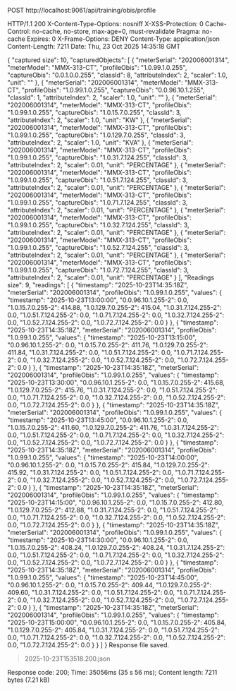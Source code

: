 POST http://localhost:9061/api/training/obis/profile

HTTP/1.1 200 
X-Content-Type-Options: nosniff
X-XSS-Protection: 0
Cache-Control: no-cache, no-store, max-age=0, must-revalidate
Pragma: no-cache
Expires: 0
X-Frame-Options: DENY
Content-Type: application/json
Content-Length: 7211
Date: Thu, 23 Oct 2025 14:35:18 GMT

{
  "captured size": 10,
  "capturedObjects": [
    {
      "meterSerial": "202006001314",
      "meterModel": "MMX-313-CT",
      "profileObis": "1.0.99.1.0.255",
      "captureObis": "0.0.1.0.0.255",
      "classId": 8,
      "attributeIndex": 2,
      "scaler": 1.0,
      "unit": ""
    },
    {
      "meterSerial": "202006001314",
      "meterModel": "MMX-313-CT",
      "profileObis": "1.0.99.1.0.255",
      "captureObis": "0.0.96.10.1.255",
      "classId": 1,
      "attributeIndex": 2,
      "scaler": 1.0,
      "unit": ""
    },
    {
      "meterSerial": "202006001314",
      "meterModel": "MMX-313-CT",
      "profileObis": "1.0.99.1.0.255",
      "captureObis": "1.0.15.7.0.255",
      "classId": 3,
      "attributeIndex": 2,
      "scaler": 1.0,
      "unit": "KW"
    },
    {
      "meterSerial": "202006001314",
      "meterModel": "MMX-313-CT",
      "profileObis": "1.0.99.1.0.255",
      "captureObis": "1.0.129.7.0.255",
      "classId": 3,
      "attributeIndex": 2,
      "scaler": 1.0,
      "unit": "KVA"
    },
    {
      "meterSerial": "202006001314",
      "meterModel": "MMX-313-CT",
      "profileObis": "1.0.99.1.0.255",
      "captureObis": "1.0.31.7.124.255",
      "classId": 3,
      "attributeIndex": 2,
      "scaler": 0.01,
      "unit": "PERCENTAGE"
    },
    {
      "meterSerial": "202006001314",
      "meterModel": "MMX-313-CT",
      "profileObis": "1.0.99.1.0.255",
      "captureObis": "1.0.51.7.124.255",
      "classId": 3,
      "attributeIndex": 2,
      "scaler": 0.01,
      "unit": "PERCENTAGE"
    },
    {
      "meterSerial": "202006001314",
      "meterModel": "MMX-313-CT",
      "profileObis": "1.0.99.1.0.255",
      "captureObis": "1.0.71.7.124.255",
      "classId": 3,
      "attributeIndex": 2,
      "scaler": 0.01,
      "unit": "PERCENTAGE"
    },
    {
      "meterSerial": "202006001314",
      "meterModel": "MMX-313-CT",
      "profileObis": "1.0.99.1.0.255",
      "captureObis": "1.0.32.7.124.255",
      "classId": 3,
      "attributeIndex": 2,
      "scaler": 0.01,
      "unit": "PERCENTAGE"
    },
    {
      "meterSerial": "202006001314",
      "meterModel": "MMX-313-CT",
      "profileObis": "1.0.99.1.0.255",
      "captureObis": "1.0.52.7.124.255",
      "classId": 3,
      "attributeIndex": 2,
      "scaler": 0.01,
      "unit": "PERCENTAGE"
    },
    {
      "meterSerial": "202006001314",
      "meterModel": "MMX-313-CT",
      "profileObis": "1.0.99.1.0.255",
      "captureObis": "1.0.72.7.124.255",
      "classId": 3,
      "attributeIndex": 2,
      "scaler": 0.01,
      "unit": "PERCENTAGE"
    }
  ],
  "Readings size": 9,
  "readings": [
    {
      "timestamp": "2025-10-23T14:35:18Z",
      "meterSerial": "202006001314",
      "profileObis": "1.0.99.1.0.255",
      "values": {
        "timestamp": "2025-10-23T13:00:00",
        "0.0.96.10.1.255-2": 0.0,
        "1.0.15.7.0.255-2": 414.88,
        "1.0.129.7.0.255-2": 415.04,
        "1.0.31.7.124.255-2": 0.0,
        "1.0.51.7.124.255-2": 0.0,
        "1.0.71.7.124.255-2": 0.0,
        "1.0.32.7.124.255-2": 0.0,
        "1.0.52.7.124.255-2": 0.0,
        "1.0.72.7.124.255-2": 0.0
      }
    },
    {
      "timestamp": "2025-10-23T14:35:18Z",
      "meterSerial": "202006001314",
      "profileObis": "1.0.99.1.0.255",
      "values": {
        "timestamp": "2025-10-23T13:15:00",
        "0.0.96.10.1.255-2": 0.0,
        "1.0.15.7.0.255-2": 411.76,
        "1.0.129.7.0.255-2": 411.84,
        "1.0.31.7.124.255-2": 0.0,
        "1.0.51.7.124.255-2": 0.0,
        "1.0.71.7.124.255-2": 0.0,
        "1.0.32.7.124.255-2": 0.0,
        "1.0.52.7.124.255-2": 0.0,
        "1.0.72.7.124.255-2": 0.0
      }
    },
    {
      "timestamp": "2025-10-23T14:35:18Z",
      "meterSerial": "202006001314",
      "profileObis": "1.0.99.1.0.255",
      "values": {
        "timestamp": "2025-10-23T13:30:00",
        "0.0.96.10.1.255-2": 0.0,
        "1.0.15.7.0.255-2": 415.68,
        "1.0.129.7.0.255-2": 415.76,
        "1.0.31.7.124.255-2": 0.0,
        "1.0.51.7.124.255-2": 0.0,
        "1.0.71.7.124.255-2": 0.0,
        "1.0.32.7.124.255-2": 0.0,
        "1.0.52.7.124.255-2": 0.0,
        "1.0.72.7.124.255-2": 0.0
      }
    },
    {
      "timestamp": "2025-10-23T14:35:18Z",
      "meterSerial": "202006001314",
      "profileObis": "1.0.99.1.0.255",
      "values": {
        "timestamp": "2025-10-23T13:45:00",
        "0.0.96.10.1.255-2": 0.0,
        "1.0.15.7.0.255-2": 411.60,
        "1.0.129.7.0.255-2": 411.76,
        "1.0.31.7.124.255-2": 0.0,
        "1.0.51.7.124.255-2": 0.0,
        "1.0.71.7.124.255-2": 0.0,
        "1.0.32.7.124.255-2": 0.0,
        "1.0.52.7.124.255-2": 0.0,
        "1.0.72.7.124.255-2": 0.0
      }
    },
    {
      "timestamp": "2025-10-23T14:35:18Z",
      "meterSerial": "202006001314",
      "profileObis": "1.0.99.1.0.255",
      "values": {
        "timestamp": "2025-10-23T14:00:00",
        "0.0.96.10.1.255-2": 0.0,
        "1.0.15.7.0.255-2": 415.84,
        "1.0.129.7.0.255-2": 415.92,
        "1.0.31.7.124.255-2": 0.0,
        "1.0.51.7.124.255-2": 0.0,
        "1.0.71.7.124.255-2": 0.0,
        "1.0.32.7.124.255-2": 0.0,
        "1.0.52.7.124.255-2": 0.0,
        "1.0.72.7.124.255-2": 0.0
      }
    },
    {
      "timestamp": "2025-10-23T14:35:18Z",
      "meterSerial": "202006001314",
      "profileObis": "1.0.99.1.0.255",
      "values": {
        "timestamp": "2025-10-23T14:15:00",
        "0.0.96.10.1.255-2": 0.0,
        "1.0.15.7.0.255-2": 412.80,
        "1.0.129.7.0.255-2": 412.88,
        "1.0.31.7.124.255-2": 0.0,
        "1.0.51.7.124.255-2": 0.0,
        "1.0.71.7.124.255-2": 0.0,
        "1.0.32.7.124.255-2": 0.0,
        "1.0.52.7.124.255-2": 0.0,
        "1.0.72.7.124.255-2": 0.0
      }
    },
    {
      "timestamp": "2025-10-23T14:35:18Z",
      "meterSerial": "202006001314",
      "profileObis": "1.0.99.1.0.255",
      "values": {
        "timestamp": "2025-10-23T14:30:00",
        "0.0.96.10.1.255-2": 0.0,
        "1.0.15.7.0.255-2": 408.24,
        "1.0.129.7.0.255-2": 408.24,
        "1.0.31.7.124.255-2": 0.0,
        "1.0.51.7.124.255-2": 0.0,
        "1.0.71.7.124.255-2": 0.0,
        "1.0.32.7.124.255-2": 0.0,
        "1.0.52.7.124.255-2": 0.0,
        "1.0.72.7.124.255-2": 0.0
      }
    },
    {
      "timestamp": "2025-10-23T14:35:18Z",
      "meterSerial": "202006001314",
      "profileObis": "1.0.99.1.0.255",
      "values": {
        "timestamp": "2025-10-23T14:45:00",
        "0.0.96.10.1.255-2": 0.0,
        "1.0.15.7.0.255-2": 409.44,
        "1.0.129.7.0.255-2": 409.60,
        "1.0.31.7.124.255-2": 0.0,
        "1.0.51.7.124.255-2": 0.0,
        "1.0.71.7.124.255-2": 0.0,
        "1.0.32.7.124.255-2": 0.0,
        "1.0.52.7.124.255-2": 0.0,
        "1.0.72.7.124.255-2": 0.0
      }
    },
    {
      "timestamp": "2025-10-23T14:35:18Z",
      "meterSerial": "202006001314",
      "profileObis": "1.0.99.1.0.255",
      "values": {
        "timestamp": "2025-10-23T15:00:00",
        "0.0.96.10.1.255-2": 0.0,
        "1.0.15.7.0.255-2": 405.84,
        "1.0.129.7.0.255-2": 405.84,
        "1.0.31.7.124.255-2": 0.0,
        "1.0.51.7.124.255-2": 0.0,
        "1.0.71.7.124.255-2": 0.0,
        "1.0.32.7.124.255-2": 0.0,
        "1.0.52.7.124.255-2": 0.0,
        "1.0.72.7.124.255-2": 0.0
      }
    }
  ]
}
Response file saved.
> 2025-10-23T153518.200.json

Response code: 200; Time: 35056ms (35 s 56 ms); Content length: 7211 bytes (7.21 kB)
